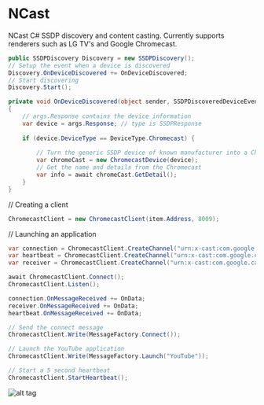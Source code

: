 NCast
=====

NCast C# SSDP discovery and content casting. Currently supports renderers such as LG TV's and Google Chromecast.

```c#
public SSDPDiscovery Discovery = new SSDPDiscovery();
// Setup the event when a device is discovered
Discovery.OnDeviceDiscovered += OnDeviceDiscovered;
// Start discovering
Discovery.Start();
```
```c#
private void OnDeviceDiscovered(object sender, SSDPDiscoveredDeviceEventArgs args)
{
    // args.Response contains the device information
    var device = args.Response; // type is SSDPResponse
    
    if (device.DeviceType == DeviceType.Chromecast) {
        
        // Turn the generic SSDP device of known manufacturer into a Chromecast specific device
        var chromeCast = new ChromecastDevice(device);
        // Get the name and details from the Chromecast
        var info = await chromeCast.GetDetail();
    }
}
```

// Creating a client
```c#
ChromecastClient = new ChromecastClient(item.Address, 8009);
```

// Launching an application
```c#
var connection = ChromecastClient.CreateChannel("urn:x-cast:com.google.cast.tp.connection");
var heartbeat = ChromecastClient.CreateChannel("urn:x-cast:com.google.cast.tp.heartbeat");
var receiver = ChromecastClient.CreateChannel("urn:x-cast:com.google.cast.receiver");

await ChromecastClient.Connect();
ChromecastClient.Listen();

connection.OnMessageReceived += OnData;
receiver.OnMessageReceived += OnData;
heartbeat.OnMessageReceived += OnData;

// Send the connect message
ChromecastClient.Write(MessageFactory.Connect());

// Launch the YouTube application
ChromecastClient.Write(MessageFactory.Launch("YouTube"));

// Start a 5 second heartbeat
ChromecastClient.StartHeartbeat();
```


![alt tag](http://i.imgur.com/XalK9X9.png)
